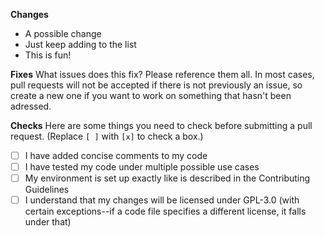 **Changes**
- A possible change
- Just keep adding to the list
- This is fun!

**Fixes**
What issues does this fix? Please reference them all. In most cases, pull requests will not be accepted if there is not previously an issue, so create a new one if you want to work on something that hasn't been adressed.

**Checks**
Here are some things you need to check before submitting a pull request. (Replace `[ ]` with `[x]` to check a box.)

- [ ] I have added concise comments to my code
- [ ] I have tested my code under multiple possible use cases
- [ ] My environment is set up exactly like is described in the Contributing Guidelines
- [ ] I understand that my changes will be licensed under GPL-3.0 (with certain exceptions--if a code file specifies a different license, it falls under that)
